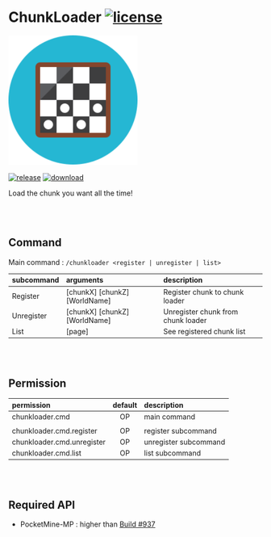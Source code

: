 # ChunkLoader [![license](https://img.shields.io/github/license/PresentKim/ChunkLoader-PMMP.svg?label=License)](LICENSE)
<img src="./assets/icon/index.svg" height="256" width="256">  

[![release](https://img.shields.io/github/release/PresentKim/ChunkLoader-PMMP.svg?label=Release)](https://github.com/PresentKim/ChunkLoader-PMMP/releases/latest) [![download](https://img.shields.io/github/downloads/PresentKim/ChunkLoader-PMMP/total.svg?label=Download)](https://github.com/PresentKim/ChunkLoader-PMMP/releases/latest)


Load the chunk you want all the time!

<br/><br/>

## Command
Main command : `/chunkloader <register | unregister | list>`

| subcommand | arguments                           | description                        |
| :--------- | :---------------------------------- | :--------------------------------- |
| Register   | \[chunkX\] \[chunkZ\] \[WorldName\] | Register chunk to chunk loader     |
| Unregister | \[chunkX\] \[chunkZ\] \[WorldName\] | Unregister chunk from chunk loader |
| List       | \[page\]                            | See registered chunk list          |

<br/><br/>

## Permission
| permission                 | default  | description           |
| :------------------------- | :------: | :-------------------- |
| chunkloader.cmd            | OP       | main command          |
|                            |          |                       |
| chunkloader.cmd.register   | OP       | register subcommand   |
| chunkloader.cmd.unregister | OP       | unregister subcommand |
| chunkloader.cmd.list       | OP       | list subcommand       |

<br/><br/>

## Required API
- PocketMine-MP : higher than [Build #937](https://jenkins.pmmp.io/job/PocketMine-MP/937)
